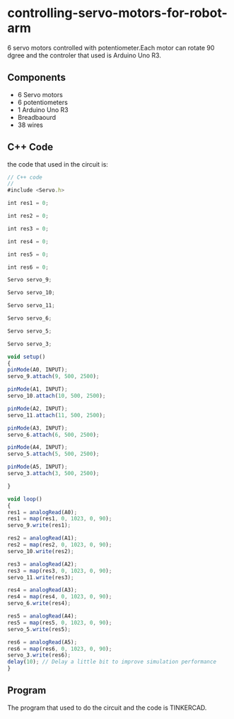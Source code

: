 # controlling-servo-motors-for-robot-arm
 6 servo motors controlled with potentiometer.Each motor can rotate 90 dgree and the controler that used is Arduino Uno R3.
 
 ## Components
 - 6 Servo motors
 - 6 potentiometers
 - 1 Arduino Uno R3
 - Breadbaourd
 - 38 wires
 
 ## C++ Code 
  the code that used in the circuit is:
  ```javascript
// C++ code
//
#include <Servo.h>

int res1 = 0;

int res2 = 0;

int res3 = 0;

int res4 = 0;

int res5 = 0;

int res6 = 0;

Servo servo_9;

Servo servo_10;

Servo servo_11;

Servo servo_6;

Servo servo_5;

Servo servo_3;

void setup()
{
  pinMode(A0, INPUT);
  servo_9.attach(9, 500, 2500);

  pinMode(A1, INPUT);
  servo_10.attach(10, 500, 2500);

  pinMode(A2, INPUT);
  servo_11.attach(11, 500, 2500);

  pinMode(A3, INPUT);
  servo_6.attach(6, 500, 2500);

  pinMode(A4, INPUT);
  servo_5.attach(5, 500, 2500);

  pinMode(A5, INPUT);
  servo_3.attach(3, 500, 2500);

}

void loop()
{
  res1 = analogRead(A0);
  res1 = map(res1, 0, 1023, 0, 90);
  servo_9.write(res1);

  res2 = analogRead(A1);
  res2 = map(res2, 0, 1023, 0, 90);
  servo_10.write(res2);

  res3 = analogRead(A2);
  res3 = map(res3, 0, 1023, 0, 90);
  servo_11.write(res3);

  res4 = analogRead(A3);
  res4 = map(res4, 0, 1023, 0, 90);
  servo_6.write(res4);

  res5 = analogRead(A4);
  res5 = map(res5, 0, 1023, 0, 90);
  servo_5.write(res5);

  res6 = analogRead(A5);
  res6 = map(res6, 0, 1023, 0, 90);
  servo_3.write(res6);
  delay(10); // Delay a little bit to improve simulation performance
}

```
## Program
The program that used to do the circuit and the code is TINKERCAD.

